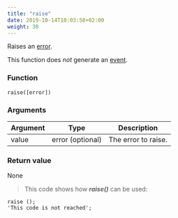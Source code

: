 ```yaml
---
title: "raise"
date: 2019-10-14T10:03:58+02:00
weight: 30
---
```


Raises an [error](../../data-types/error-type).

This function does *not* generate an [event](../../events).

### Function

`raise([error])`

### Arguments

Argument | Type | Description
-------- | ---- | -----------
value | error (optional) | The error to raise.

### Return value

None

> This code shows how ***raise()*** can be used:

```thingsdb,should_err
raise ();
'This code is not reached';
```
